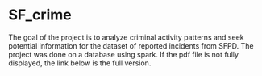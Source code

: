 # SF_crime


The goal of the project is to analyze criminal activity patterns and seek potential information for the dataset of reported incidents from SFPD. The project was done on a database using spark. If the pdf file is not fully displayed, the link below is the full version.

